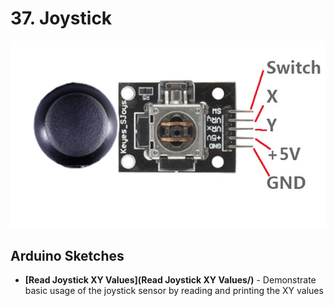 # 37. Joystick

![Keyes Joystick](keyes-joystick.jpg)

## Arduino Sketches
* **[Read Joystick XY Values](Read Joystick XY Values/)** - Demonstrate basic usage of the joystick sensor by reading and printing the XY values